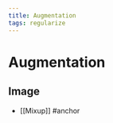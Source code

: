 ```yaml
---
title: Augmentation
tags: regularize
---
```


# Augmentation

## Image
- [[Mixup]]
#anchor


















